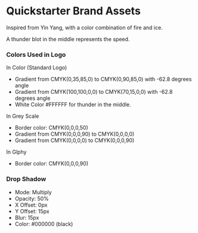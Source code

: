 # Quickstarter Brand Assets

Inspired from Yin Yang, with a color combination of fire and ice.


A thunder blot in the middle represents the speed.


### Colors Used in Logo


In Color (Standard Logo)


- Gradient from CMYK(0,35,85,0) to CMYK(0,90,85,0) with -62.8 degrees angle
- Gradient from CMYK(100,100,0,0) to CMYK(70,15,0,0) with -62.8 degrees angle
- White Color #FFFFFF for thunder in the middle.


In Grey Scale


- Border color: CMYK(0,0,0,50)
- Gradient from CMYK(0,0,0,90) to CMYK(0,0,0,0)
- Gradient from CMYK(0,0,0,0) to CMYK(0,0,0,90)



In Glphy


- Border color: CMYK(0,0,0,90)


### Drop Shadow


- Mode: Multiply
- Opacity: 50%
- X Offset: 0px
- Y Offset: 15px
- Blur: 15px
- Color: #000000 (black)
